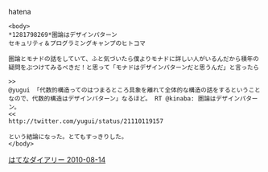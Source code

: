 
hatena

```
<body>
*1281798269*圏論はデザインパターン
セキュリティ＆プログラミングキャンプのヒトコマ

圏論とモナドの話をしていて、ふと気づいたら僕よりモナドに詳しい人がいるんだから積年の疑問をぶつけてみるべきだ！と思って「モナドはデザインパターンだと思うんだ」と言ったら

>>
@yugui 「代数的構造ってのはつまるところ具象を離れて全体的な構造の話をするということなので、代数的構造はデザインパターン」なるほど。 RT @kinaba: 圏論はデザインパターン。
<<
http://twitter.com/yugui/status/21110119157

という結論になった。とてもすっきりした。
</body>
```


[はてなダイアリー 2010-08-14](https://nishiohirokazu.hatenadiary.org/archive/2010/08/14)